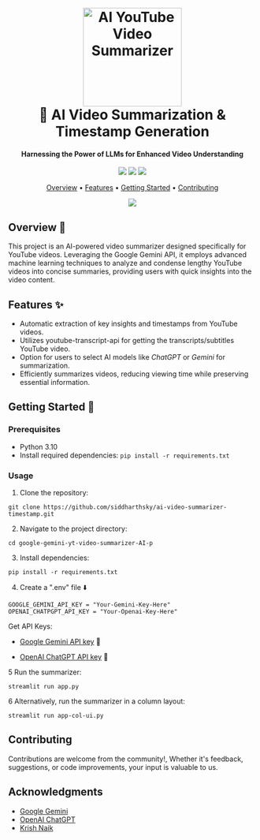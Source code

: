<h1 align="center">
  <br>
  <a href="https://github.com/siddharthsky/ai-video-summarizer-timestamp"><img src="https://i.imgur.com/Jk1wxO3.png" alt="AI YouTube Video Summarizer" width="200"></a>
  <br>
   🎥 AI Video Summarization & Timestamp Generation
  <br>
</h1>

<h4 align="center">Harnessing the Power of LLMs for Enhanced Video Understanding</h4>

<p align="center">
  <a href="https://github.com/siddharthsky/ai-video-summarizer-timestamp/issues"><img src="https://img.shields.io/github/issues/siddharthsky/google-gemini-yt-video-summarizer-AI-p"></a> 
  <a href="https://github.com/siddharthsky/ai-video-summarizer-timestamp/stargazers"><img src="https://img.shields.io/github/stars/siddharthsky/google-gemini-yt-video-summarizer-AI-p"></a>
  <a href="https://github.com/siddharthsky/ai-video-summarizer-timestamp/blob/main/LICENSE">
    <img src="https://img.shields.io/badge/License-MIT-blue.svg">
  </a>
</p>

<p align="center">
  <a href="#overview">Overview</a> •
  <a href="#features">Features</a> •
  <a href="#getting-started">Getting Started</a> •
  <a href="#getting-started">Contributing</a> 
 
</p>

<p align="center">
  <a href="https://github.com/siddharthsky/ai-video-summarizer-timestamp"><img src="https://raw.githubusercontent.com/siddharthsky/google-gemini-yt-video-summarizer-AI-p/main/research/demo2.gif" ></a>
</p>




## Overview 📝

This project is an AI-powered video summarizer designed specifically for YouTube videos. Leveraging the Google Gemini API, it employs advanced machine learning techniques to analyze and condense lengthy YouTube videos into concise summaries, providing users with quick insights into the video content.


## Features ✨

- Automatic extraction of key insights and timestamps from YouTube videos.
- Utilizes youtube-transcript-api for getting the transcripts/subtitles YouTube video.
- Option for users to select AI models like *ChatGPT* or *Gemini* for summarization.
- Efficiently summarizes videos, reducing viewing time while preserving essential information.

## Getting Started 🚀

### Prerequisites

- Python 3.10
- Install required dependencies: `pip install -r requirements.txt`

### Usage

1. Clone the repository:
```
git clone https://github.com/siddharthsky/ai-video-summarizer-timestamp.git
```
2. Navigate to the project directory:
```
cd google-gemini-yt-video-summarizer-AI-p
```
3. Install dependencies:
```
pip install -r requirements.txt
```
4. Create a ".env" file ⬇️
```
GOOGLE_GEMINI_API_KEY = "Your-Gemini-Key-Here"
OPENAI_CHATPGPT_API_KEY = "Your-Openai-Key-Here"
```

Get API Keys:

- [Google Gemini API key](https://makersuite.google.com/app/apikey) 🔑 
   
- [OpenAI ChatGPT API key](https://platform.openai.com/signup) 🔑 
   

5 Run the summarizer:
```
streamlit run app.py
```
6 Alternatively, run the summarizer in a column layout:
```
streamlit run app-col-ui.py
```

## Contributing

Contributions are welcome from the community!, Whether it's feedback, suggestions, or code improvements, your input is valuable to us. 

## Acknowledgments

- [Google Gemini](https://ai.google.dev/)
- [OpenAI ChatGPT](https://help.openai.com/en/) 
- [Krish Naik](https://www.youtube.com/user/krishnaik06) 
